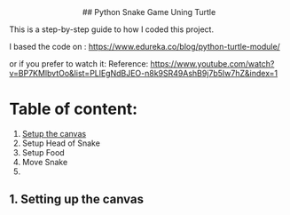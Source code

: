 <div align="center"> 
## Python Snake Game Uning Turtle
</div>

This is a step-by-step guide to how I coded this project.

I based the code on : https://www.edureka.co/blog/python-turtle-module/

or if you prefer to watch it: 
Reference: https://www.youtube.com/watch?v=BP7KMlbvtOo&list=PLlEgNdBJEO-n8k9SR49AshB9j7b5Iw7hZ&index=1

# Table of content:
1. [Setup the canvas](#canvas)
2. Setup Head of Snake
3. Setup Food
4. Move Snake
5. 

<a name='canvas'></a>
## 1. Setting up the canvas
